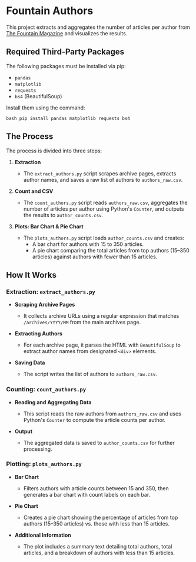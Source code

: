 # Fountain Authors

This project extracts and aggregates the number of articles per author from [The Fountain Magazine](https://fountainmagazine.com) and visualizes the results.

## Required Third-Party Packages

The following packages must be installed via pip:

- `pandas`
- `matplotlib`
- `requests`
- `bs4` (BeautifulSoup)

Install them using the command:

```bash pip install pandas matplotlib requests bs4 ```


## The Process

The process is divided into three steps:

1. **Extraction**
   - The `extract_authors.py` script scrapes archive pages, extracts author names, and saves a raw list of authors to `authors_raw.csv`.

2. **Count and CSV**
   - The `count_authors.py` script reads `authors_raw.csv`, aggregates the number of articles per author using Python's `Counter`, and outputs the results to `author_counts.csv`.

3. **Plots: Bar Chart & Pie Chart**
   - The `plots_authors.py` script loads `author_counts.csv` and creates:
     - A bar chart for authors with 15 to 350 articles.
     - A pie chart comparing the total articles from top authors (15–350 articles) against authors with fewer than 15 articles.

## How It Works

### Extraction: `extract_authors.py`

- **Scraping Archive Pages**
  - It collects archive URLs using a regular expression that matches `/archives/YYYY/MM` from the main archives page.

- **Extracting Authors**
  - For each archive page, it parses the HTML with `BeautifulSoup` to extract author names from designated `<div>` elements.

- **Saving Data**
  - The script writes the list of authors to `authors_raw.csv`.

### Counting: `count_authors.py`

- **Reading and Aggregating Data**
  - This script reads the raw authors from `authors_raw.csv` and uses Python's `Counter` to compute the article counts per author.

- **Output**
  - The aggregated data is saved to `author_counts.csv` for further processing.

### Plotting: `plots_authors.py`

- **Bar Chart**
  - Filters authors with article counts between 15 and 350, then generates a bar chart with count labels on each bar.

- **Pie Chart**
  - Creates a pie chart showing the percentage of articles from top authors (15–350 articles) vs. those with less than 15 articles.

- **Additional Information**
  - The plot includes a summary text detailing total authors, total articles, and a breakdown of authors with less than 15 articles.
